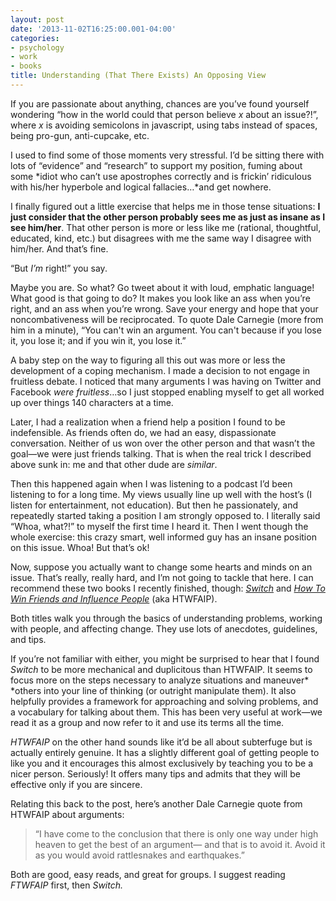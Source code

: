 ```yaml
---
layout: post
date: '2013-11-02T16:25:00.001-04:00'
categories:
- psychology
- work
- books
title: Understanding (That There Exists) An Opposing View
---
```


If you are passionate about anything, chances are you’ve found yourself wondering “how in the world could that person believe *x* about an issue?!”, where *x* is avoiding semicolons in javascript, using tabs instead of spaces, being pro-gun, anti-cupcake, etc.

I used to find some of those moments very stressful. I’d be sitting there with lots of “evidence” and “research” to support my position, fuming about some *idiot who can’t use apostrophes correctly and is frickin’ ridiculous with his/her hyperbole and logical fallacies…*and get nowhere.

I finally figured out a little exercise that helps me in those tense situations: **I just consider that the other person probably sees me as just as insane as I see him/her**. That other person is more or less like me (rational, thoughtful, educated, kind, etc.) but disagrees with me the same way I disagree with him/her. And that’s fine.

“But *I’m* right!” you say.

Maybe you are. So what? Go tweet about it with loud, emphatic language! What good is that going to do? It makes you look like an ass when you’re right, and an ass when you’re wrong. Save your energy and hope that your noncombativeness will be reciprocated. To quote Dale Carnegie (more from him in a minute), “You can't win an argument. You can't because if you lose it, you lose it; and if you win it, you lose it.”

A baby step on the way to figuring all this out was more or less the development of a coping mechanism. I made a decision to not engage in fruitless debate. I noticed that many arguments I was having on Twitter and Facebook *were fruitless*…so I just stopped enabling myself to get all worked up over things 140 characters at a time.

Later, I had a realization when a friend help a position I found to be indefensible. As friends often do, we had an easy, dispassionate conversation. Neither of us won over the other person and that wasn’t the goal—we were just friends talking. That is when the real trick I described above sunk in: me and that other dude are *similar*.

Then this happened again when I was listening to a podcast I’d been listening to for a long time. My views usually line up well with the host’s (I listen for entertainment, not education). But then he passionately, and repeatedly started taking a position I am strongly opposed to. I literally said “Whoa, what?!” to myself the first time I heard it. Then I went though the whole exercise: this crazy smart, well informed guy has an insane position on this issue. Whoa! But that’s ok!

Now, suppose you actually want to change some hearts and minds on an issue. That’s really, really hard, and I’m not going to tackle that here. I can recommend these two books I recently finished, though: *[Switch](http://www.amazon.com/Switch-Change-Things-When-Hard/dp/0385528752)* and [*How To Win Friends and Influence People*](http://www.amazon.com/How-Win-Friends-Influence-People/dp/0671723650) (aka HTWFAIP).

Both titles walk you through the basics of understanding problems, working with people, and affecting change. They use lots of anecdotes, guidelines, and tips. 

If you’re not familiar with either, you might be surprised to hear that I found *Switch* to be more mechanical and duplicitous than HTWFAIP. It seems to focus more on the steps necessary to analyze situations and maneuver* *others into your line of thinking (or outright manipulate them). It also helpfully provides a framework for approaching and solving problems, and a vocabulary for talking about them. This has been very useful at work—we read it as a group and now refer to it and use its terms all the time.

*HTWFAIP* on the other hand sounds like it’d be all about subterfuge but is actually entirely genuine. It has a slightly different goal of getting people to like you and it encourages this almost exclusively by teaching you to be a nicer person. Seriously! It offers many tips and admits that they will be effective only if you are sincere.

Relating this back to the post, here’s another Dale Carnegie quote from HTWFAIP about arguments:

> “I have come to the conclusion that there is only one way under high heaven to get the best of an argument— and that is to avoid it. Avoid it as you would avoid rattlesnakes and earthquakes.”

Both are good, easy reads, and great for groups. I suggest reading *FTWFAIP* first, then *Switch.*